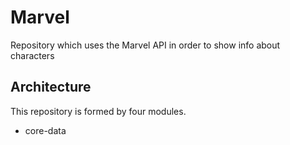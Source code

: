 # Marvel

Repository which uses the Marvel API in order to show info about characters


## Architecture

This repository is formed by four modules.
- core-data
